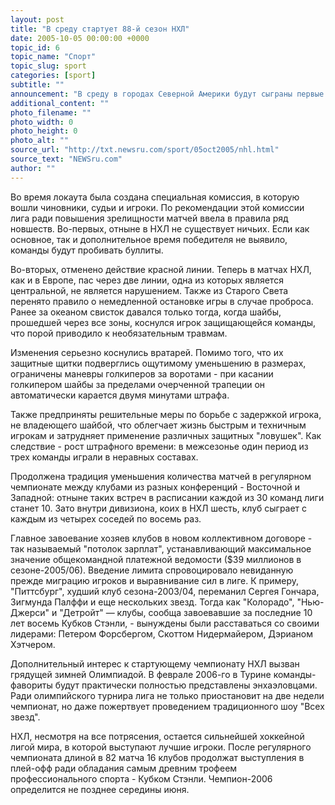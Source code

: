 ```yaml
---
layout: post
title: "В среду стартует 88-й сезон НХЛ"
date: 2005-10-05 00:00:00 +0000
topic_id: 6
topic_name: "Спорт"
topic_slug: sport
categories: [sport]
subtitle: ""
announcement: "В среду в городах Северной Америки будут сыграны первые 15 матчей очередного регулярного чемпионата Национальной хоккейной лиги. Этот чемпионат станет 88-м по счету в летописи НХЛ, которая из-за локаута целиком потеряла сезон-2004/05. За минувший год, в течение которого хозяева клубов и профсоюз игроков пытались прийти к соглашению по новому коллективному договору, облик лиги претерпел серьезные изменения, отмечает РИА \"Новости\"."
additional_content: ""
photo_filename: ""
photo_width: 0
photo_height: 0
photo_alt: ""
source_url: "http://txt.newsru.com/sport/05oct2005/nhl.html"
source_text: "NEWSru.com"
author: ""
---
```

Во время локаута была создана специальная комиссия, в которую вошли чиновники, судьи и игроки. По рекомендации этой комиссии лига ради повышения зрелищности матчей ввела в правила ряд новшеств. Во-первых, отныне в НХЛ не существует ничьих. Если как основное, так и дополнительное время победителя не выявило, команды будут пробивать буллиты.

Во-вторых, отменено действие красной линии. Теперь в матчах НХЛ, как и в Европе, пас через две линии, одна из которых является центральной, не является нарушением. Также из Старого Света перенято правило о немедленной остановке игры в случае проброса. Ранее за океаном свисток давался только тогда, когда шайбы, прошедшей через все зоны, коснулся игрок защищающейся команды, что порой приводило к необязательным травмам.

Изменения серьезно коснулись вратарей. Помимо того, что их защитные щитки подверглись ощутимому уменьшению в размерах, ограничены маневры голкиперов за воротами - при касании голкипером шайбы за пределами очерченной трапеции он автоматически карается двумя минутами штрафа.

Также предприняты решительные меры по борьбе с задержкой игрока, не владеющего шайбой, что облегчает жизнь быстрым и техничным игрокам и затрудняет применение различных защитных "ловушек". Как следствие - рост штрафного времени: в межсезонье один период из трех команды играли в неравных составах.

Продолжена традиция уменьшения количества матчей в регулярном чемпионате между клубами из разных конференций - Восточной и Западной: отныне таких встреч в расписании каждой из 30 команд лиги станет 10. Зато внутри дивизиона, коих в НХЛ шесть, клуб сыграет с каждым из четырех соседей по восемь раз.

Главное завоевание хозяев клубов в новом коллективном договоре - так называемый "потолок зарплат", устанавливающий максимальное значение общекомандной платежной ведомости ($39 миллионов в сезоне-2005/06). Введение лимита спровоцировало невиданную прежде миграцию игроков и выравнивание сил в лиге. К примеру, "Питтсбург", худший клуб сезона-2003/04, переманил Сергея Гончара, Зигмунда Палффи и еще нескольких звезд. Тогда как "Колорадо", "Нью-Джерси" и "Детройт" &mdash; клубы, сообща завоевавшие за последние 10 лет восемь Кубков Стэнли, - вынуждены были расставаться со своими лидерами: Петером Форсбергом, Скоттом Нидермайером, Дэрианом Хэтчером.

Дополнительный интерес к стартующему чемпионату НХЛ вызван грядущей зимней Олимпиадой. В феврале 2006-го в Турине команды-фавориты будут практически полностью представлены энхаэловцами. Ради олимпийского турнира лига не только приостановит на две недели чемпионат, но даже пожертвует проведением традиционного шоу "Всех звезд".

НХЛ, несмотря на все потрясения, остается сильнейшей хоккейной лигой мира, в которой выступают лучшие игроки. После регулярного чемпионата длиной в 82 матча 16 клубов продолжат выступления в плей-офф ради обладания самым древним трофеем профессионального спорта - Кубком Стэнли. Чемпион-2006 определится не позднее середины июня.
